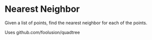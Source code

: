 # Nearest Neighbor

Given a list of points, find the nearest neighbor for each of the points.

Uses github.com/foolusion/quadtree
